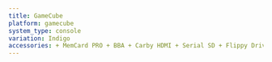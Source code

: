 ```yaml
---
title: GameCube
platform: gamecube
system_type: console
variation: Indigo
accessories: + MemCard PRO + BBA + Carby HDMI + Serial SD + Flippy Drive
---
```

